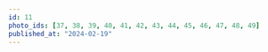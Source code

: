 ```yaml
---
id: 11
photo_ids: [37, 38, 39, 40, 41, 42, 43, 44, 45, 46, 47, 48, 49]
published_at: "2024-02-19"
---
```

